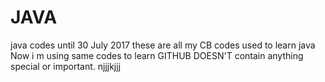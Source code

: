# JAVA
java codes until 30 July 2017
these are all my CB codes used to learn java 
Now i m using same codes to learn GITHUB
DOESN'T contain anything special or important.
njjjkjjj